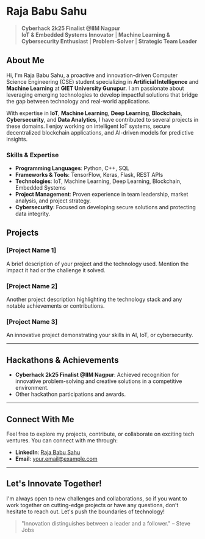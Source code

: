 # Raja Babu Sahu

> **Cyberhack 2k25 Finalist @IIM Nagpur**  
> **IoT & Embedded Systems Innovator** | **Machine Learning & Cybersecurity Enthusiast** | **Problem-Solver** | **Strategic Team Leader**

## About Me

Hi, I'm Raja Babu Sahu, a proactive and innovation-driven Computer Science Engineering (CSE) student specializing in **Artificial Intelligence** and **Machine Learning** at **GIET University Gunupur**. I am passionate about leveraging emerging technologies to develop impactful solutions that bridge the gap between technology and real-world applications.

With expertise in **IoT**, **Machine Learning**, **Deep Learning**, **Blockchain**, **Cybersecurity**, and **Data Analytics**, I have contributed to several projects in these domains. I enjoy working on intelligent IoT systems, secure decentralized blockchain applications, and AI-driven models for predictive insights.

### Skills & Expertise
- **Programming Languages**: Python, C++, SQL
- **Frameworks & Tools**: TensorFlow, Keras, Flask, REST APIs
- **Technologies**: IoT, Machine Learning, Deep Learning, Blockchain, Embedded Systems
- **Project Management**: Proven experience in team leadership, market analysis, and project strategy.
- **Cybersecurity**: Focused on developing secure solutions and protecting data integrity.
  
## Projects

### [Project Name 1]
A brief description of your project and the technology used. Mention the impact it had or the challenge it solved.

### [Project Name 2]
Another project description highlighting the technology stack and any notable achievements or contributions.

### [Project Name 3]
An innovative project demonstrating your skills in AI, IoT, or cybersecurity.

---

## Hackathons & Achievements

- **Cyberhack 2k25 Finalist @IIM Nagpur**: Achieved recognition for innovative problem-solving and creative solutions in a competitive environment.
- Other hackathon participations and awards.

---

## Connect With Me

Feel free to explore my projects, contribute, or collaborate on exciting tech ventures. You can connect with me through:

- **LinkedIn**: [Raja Babu Sahu](#)
- **Email**: [your.email@example.com](mailto:your.email@example.com)

---

## Let's Innovate Together!

I'm always open to new challenges and collaborations, so if you want to work together on cutting-edge projects or have any questions, don’t hesitate to reach out. Let's push the boundaries of technology!

> "Innovation distinguishes between a leader and a follower." – Steve Jobs
